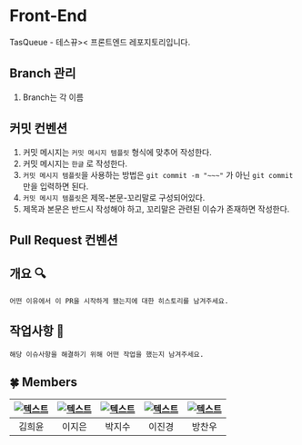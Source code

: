 # Front-End
TasQueue - 테스뀨>< 프론트엔드 레포지토리입니다.

## Branch 관리
1. Branch는 각 이름 

## 커밋 컨벤션
1. 커밋 메시지는 `커밋 메시지 템플릿` 형식에 맞추어 작성한다.
2. 커밋 메시지는 `한글` 로 작성한다.
3. `커밋 메시지 템플릿`을 사용하는 방법은 `git commit -m "~~~"` 가 아닌 `git commit`만을 입력하면 된다.
4. `커밋 메시지 템플릿`은 제목-본문-꼬리말로 구성되어있다.
5. 제목과 본문은 반드시 작성해야 하고, 꼬리말은 관련된 이슈가 존재하면 작성한다.

## Pull Request 컨벤션
## 개요 :mag:

`어떤 이유에서 이 PR을 시작하게 됐는지에 대한 히스토리를 남겨주세요.`

## 작업사항 :memo:

`해당 이슈사항을 해결하기 위해 어떤 작업을 했는지 남겨주세요.`



## 🍀 Members

| [![텍스트](https://avatars.githubusercontent.com/u/99259398?v=4)](https://github.com/heeyoonjik) | [![텍스트](https://avatars.githubusercontent.com/u/76530562?v=4)](https://github.com/heehminh) | [![텍스트](https://avatars.githubusercontent.com/u/87124432?v=4)](https://github.com/jisupark123) | [![텍스트](https://user-images.githubusercontent.com/90022940/196233863-9a94739e-73ec-4fca-973d-cf77413328ad.png)](https://github.com/HanaPark1) | [![텍스트](https://avatars.githubusercontent.com/u/99737532?v=4)](https://github.com/ijieun) |
| :----------------------------------------------------------------------------------------------: | :--------------------------------------------------------------------------------------------: | :-----------------------------------------------------------------------------------------------: | :----------------------------------------------------------------------------------------------------------------------------------------------: | :------------------------------------------------------------------------------------------: |
|                                           김희윤                                            |                                          이지은                                           |                                            박지수                                            |                                                                   이진경                                                                    |                                        방찬우                                          |


